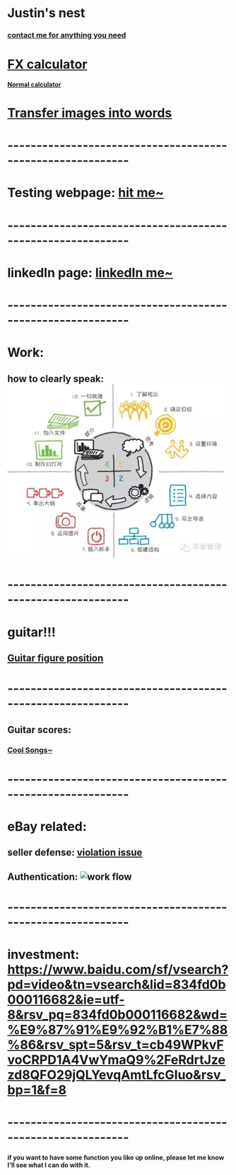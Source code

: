 # Justin's nest

### [contact me for anything you need](https://justinsu2019.github.io/email/email_sender.html)

# [FX calculator](https://justinsu2019.github.io/fx_calculator.html "FX calculator")

#### [Normal calculator]( https://justinsu2019.github.io/calculator.html)

# [Transfer images into words](https://www.onlineocr.net/zh_hans/)

# -----------------------------------------------------------

# Testing webpage: [hit me~](https://justinsu2019.github.io/homepage.html) 

# -----------------------------------------------------------

# linkedIn page: [linkedIn me~](https://www.linkedin.com/in/justin-su-a036a8188/) 

# -----------------------------------------------------------

# Work:
## how to clearly speak: ![how to speak to people](https://raw.githubusercontent.com/justinsu2019/justinsu2019.github.io/master/images/work%26study/4%20steps%20to%20make%20sure.PNG)

# -----------------------------------------------------------

# guitar!!!
## [Guitar figure position]( https://justinsu2019.github.io/GuitarFigurePosition.html )

# -----------------------------------------------------------

## Guitar scores:
### [Cool Songs~](https://justinsu2019.github.io/Guitar.html) 

# -----------------------------------------------------------

# eBay related: 
## seller defense: [violation issue](https://sellerdefense.cn/)

## Authentication: ![work flow](https://raw.githubusercontent.com/justinsu2019/justinsu2019.github.io/master/images/Authentication.png?token=ALMIXUGBDRW4ZLOV42LU37S5DG7DI)

# -----------------------------------------------------------
# investment: https://www.baidu.com/sf/vsearch?pd=video&tn=vsearch&lid=834fd0b000116682&ie=utf-8&rsv_pq=834fd0b000116682&wd=%E9%87%91%E9%92%B1%E7%88%86&rsv_spt=5&rsv_t=cb49WPkvFvoCRPD1A4VwYmaQ9%2FeRdrtJzezd8QFO29jQLYevqAmtLfcGIuo&rsv_bp=1&f=8

# -----------------------------------------------------------
#### if you want to have some function you like up online, please let me know I'll see what I can do with it.
